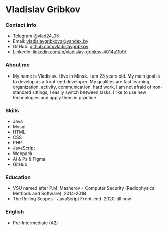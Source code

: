 # Vladislav Gribkov
### Contact Info
* Telegram @vlad24_05
* Email: [vladislavgribkovq@yandex.by](mailto:vladislavgribkovq@yandex.by)
* GitHub: [github.com/vladislavgribkov](https://github.com/vladislavgribkov)
* LinkedIn: [linkedin.com/in/vladislav-gribkov-4014a11b9/](https://www.linkedin.com/in/vladislav-gribkov-4014a11b9/)

### About me
* My name is Vladislav. I live in Minsk. I am 23 years old. My main goal is to develop as a front-end developer. My qualities are fast learning, organization, activity, communication, hard work, I am not afraid of non-standard sittings, I easily switch between tasks, I like to use new technologies and apply them in practice.

### Skills
* Java
* Mysql
* HTML
* CSS
* PHP
* JavaScript
* Webpack
* Ai & Ps & Figma
* GitHub

### Education
* VSU named after P.M. Masherov - Computer Security (Radiophysical Methods and Software). 2014-2018
* The Rolling Scopes - JavaScript Front-end. 2020-till now

### English
* Pre-Intermediate (A2)